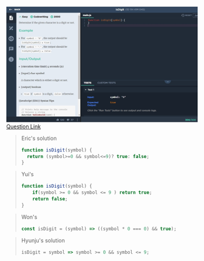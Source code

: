 ![(2019.09.15)isDigit](images/(2019.09.15)isDigit.jpg)
[Question Link](https://app.codesignal.com/challenge/n5MhXxfpoWf5unNfj)

> Eric's solution
>```js
>function isDigit(symbol) {
>   return (symbol>=0 && symbol<=9)? true: false;
>}
>```

> Yui's
>```js
> function isDigit(symbol) {    
>     if(symbol >= 0 && symbol <= 9 ) return true;
>     return false;
> }

> Won's
>```js
> const isDigit = (symbol) => ((symbol * 0 === 0) && true);

> Hyunju's solution
>```js
> isDigit = symbol => symbol >= 0 && symbol <= 9;
